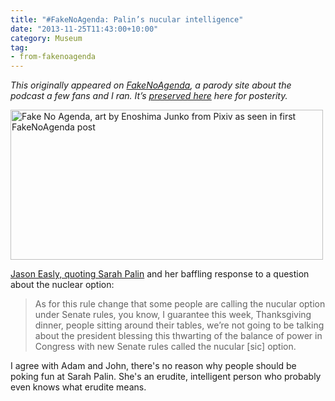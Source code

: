 ```yaml
---
title: "#FakeNoAgenda: Palin’s nucular intelligence"
date: "2013-11-25T11:43:00+10:00"
category: Museum
tag:
- from-fakenoagenda
---
```

<p style="font-style:italic;">This originally appeared on <a href="https://rubenerd.com/tag/from-fakenoagenda/">FakeNoAgenda</a>, a parody site about the podcast a few fans and I ran. It’s <a title="View all posts in the museum" href="https://rubenerd.com/museum/">preserved here</a> here for posterity.</p>

<p><img src="https://rubenerd.com/files/2013/fakenoagenda.jpg" srcset="https://rubenerd.com/files/2013/fakenoagenda.jpg 1x, https://rubenerd.com/files/2013/fakenoagenda@2x.jpg 2x" alt="Fake No Agenda, art by Enoshima Junko from Pixiv as seen in first FakeNoAgenda post" style="width:500px; height:240px" /></p>

[Jason Easly, quoting Sarah Palin](http://www.politicususa.com/2013/11/24/sarah-palin-humiliates-fox-news-knowing-nuclear-option.html) and her baffling response to a question about the nuclear option:

> As for this rule change that some people are calling the nucular option under Senate rules, you know, I guarantee this week, Thanksgiving dinner, people sitting around their tables, we’re not going to be talking about the president blessing this thwarting of the balance of power in Congress with new Senate rules called the nucular [sic] option.

I agree with Adam and John, there's no reason why people should be poking fun at Sarah Palin. She's an erudite, intelligent person who probably even knows what erudite means.

